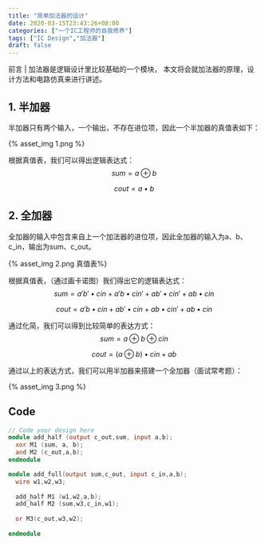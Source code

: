 ```yaml
---
title: "简单加法器的设计"
date: 2020-03-15T23:43:26+08:00
categories: ["一个IC工程师的自我修养"]
tags: ["IC Design","加法器"]
draft: false
---
```




前言 | 加法器是逻辑设计里比较基础的一个模块，
本文将会就加法器的原理，设计方法和电路仿真来进行讲述。

<!--more-->

## 1. 半加器

半加器只有两个输入，一个输出，不存在进位项，因此一个半加器的真值表如下：

{% asset_img 1.png %}

根据真值表，我们可以得出逻辑表达式：
$$
sum = a  \oplus b
$$

$$
cout = a  \bullet b
$$



## 2. 全加器

全加器的输入中包含来自上一个加法器的进位项，因此全加器的输入为a、b、c_in，输出为sum、c_out。

{% asset_img 2.png 真值表%}

根据真值表，（通过画卡诺图）我们得出它的逻辑表达式：
$$
sum = a'b'\bullet cin + a'b\bullet cin'+ ab'\bullet cin' + ab\bullet cin
$$

$$
cout = a'b\bullet cin+ab'\bullet cin +ab\bullet cin'+ ab\bullet cin
$$

通过化简，我们可以得到比较简单的表达方式：
$$
sum = a \oplus b \oplus cin
$$

$$
cout = (a \oplus b) \bullet cin +ab
$$

通过以上的表达方式，我们可以用半加器来搭建一个全加器（面试常考题）：

{% asset_img 3.png %}

## Code

```verilog
// Code your design here
module add_half (output c_out,sum, input a,b);
  xor M1 (sum, a, b);
  and M2 (c_out,a,b);
endmodule 

module add_full(output sum,c_out, input c_in,a,b);
  wire w1,w2,w3;
  
  add_half M1 (w1,w2,a,b);
  add_half M2 (sum,w3,c_in,w1);
  
  or M3(c_out,w3,w2);
  
endmodule
```